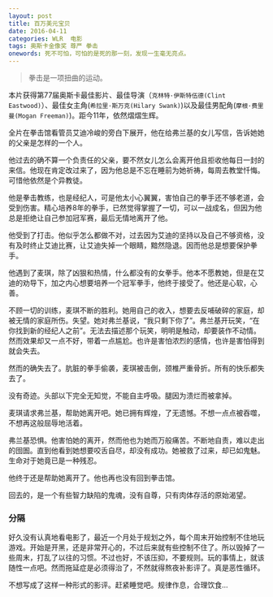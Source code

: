 ```yaml
---
layout: post
title: 百万美元宝贝
date: 2016-04-11
categories: WLR  电影
tags: 奥斯卡金像奖 尊严 拳击
onewords: 死不可怕，可怕的是死的那一刻，发现一生毫无亮点。
---
```

> 拳击是一项扭曲的运动。

本片获得第77届奥斯卡最佳影片、最佳导演（`克林特·伊斯特伍德(Clint Eastwood)`）、最佳女主角(`希拉里·斯万克(Hilary Swank)`)以及最佳男配角(`摩根·费里曼(Mogan Freeman)`)。距今11年，依然熠熠生辉。

全片在拳击馆看管员艾迪冷峻的旁白下展开，他在给弗兰基的女儿写信，告诉她她的父亲是怎样的一个人。

他过去的确不算一个负责任的父亲，要不然女儿怎么会离开他且拒收他每日一封的来信。他现在肯定改过来了，因为他总是不忘在睡前为她祈祷，每周去教堂忏悔。可惜他依然是个异教徒。

他是拳击教练，也是经纪人，可是他太小心翼翼，害怕自己的拳手还不够老道，会受到伤害。精心培养8年的拳手，已然觉得掌握了一切，可以一战成名，但因为他总是拒绝让自己参加冠军赛，最后无情地离开了他。

他受到了打击。他似乎怎么都做不对，过去因为艾迪的坚持以及自己不够资格，没有及时终止艾迪比赛，让艾迪失掉一个眼睛，黯然隐退。因而他总是想要保护拳手。

他遇到了麦琪，除了凶狠和热情，什么都没有的女拳手。他本不愿教她，但是在艾迪的劝导下，加之内心想要培养一个冠军拳手，他终于接受了。他还是心软，心善。

不顾一切的训练，麦琪不断的胜利。她用自己的收入，想要去反哺破碎的家庭，却被无情的家庭所伤。失望。她对弗兰基说，“我只剩下你了”。弗兰基开玩笑，“在你找到新的经纪人之前”。无法去描述那个玩笑，明明是触动，却要装作不动情。然而效果却又一点不好，带着一点尴尬。也许是害怕浓烈的感情，也许是害怕得到就会失去。

然而的确失去了。肮脏的拳手偷袭，麦琪被击倒，颈椎严重骨折。所有的快乐都失去了。

没有奇迹。头部以下完全无知觉，不能自主呼吸。腿因为溃烂而被拿掉。

麦琪请求弗兰基，帮助她离开吧。她已拥有辉煌，了无遗憾。不想一点点被吞噬，不想再这般屈辱地活着。

弗兰基恐惧。他害怕她的离开，然而他也为她而万般痛苦。不断地自责，难以走出的囹圄。直到他看到她想要咬舌自尽，却没有成功。她被救了过来，却已如鬼魅。生命对于她竟已是一种残忍。

他终于还是帮助她离开了。他也再也没有回到拳击馆。

回去的，是一个有些智力缺陷的鬼魂，没有自尊，只有肉体存活的原始渴望。


### 分隔

好久没有认真地看电影了，最近一个月处于规划之外，每个周末开始控制不住地玩游戏。开始是开黑，还是非常开心的，不过后来就有些控制不住了。所以毁掉了一些周末，打乱了以往的习惯。不过也好，不该压抑，不要规则。玩的事情上，就该随性一点吧。然而拖延症是必须得治了，不然就得熬夜补影评了。真是恶性循环。

不想写成了这样一种形式的影评。赶紧睡觉吧。规律作息，合理饮食...
